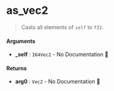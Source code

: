 # as\_vec2

>  Casts all elements of `self` to `f32`.

#### Arguments

- **\_self** : `I64Vec2` \- No Documentation 🚧

#### Returns

- **arg0** : `Vec2` \- No Documentation 🚧